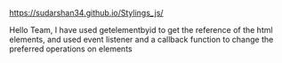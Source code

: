 https://sudarshan34.github.io/Stylings_js/

Hello Team,
 I have used getelementbyid to get the reference of the html elements, and used event listener and a callback function to change the preferred operations on elements
